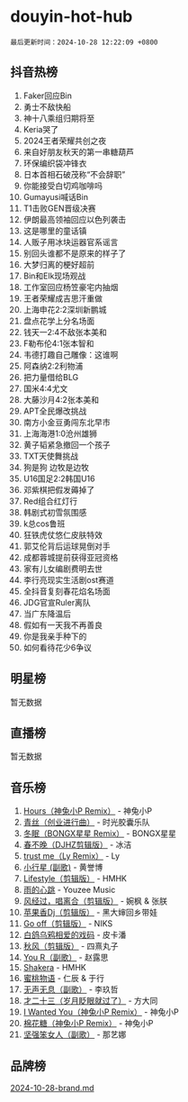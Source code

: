 # douyin-hot-hub

`最后更新时间：2024-10-28 12:22:09 +0800`

## 抖音热榜

1. Faker回应Bin
1. 勇士不敌快船
1. 神十八乘组归期将至
1. Keria哭了
1. 2024王者荣耀共创之夜
1. 来自好朋友秋天的第一串糖葫芦
1. 环保编织袋冲锋衣
1. 日本首相石破茂称“不会辞职”
1. 你能接受白切鸡咖啡吗
1. Gumayusi喊话Bin
1. T1击败GEN晋级决赛
1. 伊朗最高领袖回应以色列袭击
1. 这是哪里的童话镇
1. 人贩子用冰块运器官系谣言
1. 别回头谁都不是原来的样子了
1. 大梦归离的梗好超前
1. Bin和Elk现场观战
1. 工作室回应杨笠豪宅内抽烟
1. 王者荣耀成吉思汗重做
1. 上海申花2:2深圳新鹏城
1. 盘点花学上分名场面
1. 钱天一2:4不敌张本美和
1. F勒布伦4:1张本智和
1. 韦德打趣自己雕像：这谁啊
1. 阿森纳2:2利物浦
1. 把力量借给BLG
1. 国米4:4尤文
1. 大藤沙月4:2张本美和
1. APT全民爆改挑战
1. 南方小金豆勇闯东北早市
1. 上海海港1:0沧州雄狮
1. 黄子韬紧急撤回一个孩子
1. TXT天使舞挑战
1. 狗是狗 边牧是边牧
1. U16国足2:2韩国U16
1. 邓紫棋把假发薅掉了
1. Red组合红灯行
1. 韩剧式初雪氛围感
1. k总cos鲁班
1. 狂铁虎仗悠仁皮肤特效
1. 郭艾伦背后运球晃倒对手
1. 成都蓉城提前获得亚冠资格
1. 家有儿女编剧费明去世
1. 李行亮现实生活剧ost赛道
1. 全抖音复刻春花焰名场面
1. JDG官宣Ruler离队
1. 当广东降温后
1. 假如有一天我不再善良
1. 你是我亲手种下的
1. 如何看待花少6争议

## 明星榜

暂无数据

## 直播榜

暂无数据

## 音乐榜

1. [Hours（神兔小P Remix）](https://sf5-hl-cdn-tos.douyinstatic.com/obj/tos-cn-ve-2774/oUXHUn2Ui2yeCiTUvQNIdgAycsCBBCBytMlfZw) - 神兔小P
1. [青丝（创业进行曲）](https://sf5-hl-cdn-tos.douyinstatic.com/obj/tos-cn-ve-2774/ooYARJB5iBRNhCOkDsS3BAKW91CIMoQfwzwKLi) - 时光胶囊乐队
1. [冬眠（BONGX星星 Remix）](https://sf5-hl-cdn-tos.douyinstatic.com/obj/tos-cn-ve-2774/oMCfFFoE3LwQ7agAgOIG4ieExqkeAsxNBEkLdz) - BONGX星星
1. [春不晚（DJHZ剪辑版）](https://sf5-hl-cdn-tos.douyinstatic.com/obj/tos-cn-ve-2774/osEZa7YZ6wNo9QDABgfGFaCQKRQTNafsBJDnKt) - 冰洁
1. [trust me（Ly Remix）](https://sf3-cdn-tos.douyinstatic.com/obj/tos-cn-ve-2774/oUo1M8fz5AfmMSExABQQKFE0eCMWgsiccfqrMA) - Ly
1. [小行星 (副歌)](https://sf5-hl-cdn-tos.douyinstatic.com/obj/tos-cn-ve-2774/oArWEvgkJwVsB0KMIw6iBsAoHAciIjJqzWeTQr) - 黄誉博
1. [Lifestyle（剪辑版）](https://sf5-hl-cdn-tos.douyinstatic.com/obj/tos-cn-ve-2774/owfqGgjwG3V5lCLaAIezFMeg3LtuKNBaZKgzPV) - HMHK
1. [雨的心跳](https://sf3-cdn-tos.douyinstatic.com/obj/tos-cn-ve-2774/o0vI5NZuiJgxWIQQFhXO0RTrsiIAsBSiMIECz) - Youzee Music
1. [风经过，唱离合（剪辑版）](https://sf3-cdn-tos.douyinstatic.com/obj/tos-cn-ve-2774/okllg5DG2MmUF3aiiDfBZx6ZLvfwOTtbCEAHyI) - 婉枫 & 张朕
1. [苹果香Dj（剪辑版）](https://sf5-hl-cdn-tos.douyinstatic.com/obj/tos-cn-ve-2774/oEeIEQbYGAOspCTRAIeYF4Ok8LgZ8NBaRe4ztR) - 黑大婶回乡带娃
1. [Go off（剪辑版）](https://sf5-hl-cdn-tos.douyinstatic.com/obj/tos-cn-ve-2774/oYLJZTCGnIQBt2BsMBCFksOEMnDQesCr2gfZ7N) - NIKS
1. [白鸽乌鸦相爱的戏码](https://sf5-hl-cdn-tos.douyinstatic.com/obj/tos-cn-ve-2774/oMVVEf6eDAOmFtNtCsEqKpIorBDM8Nkg6TZRqC) - 皮卡潘
1. [秋风（剪辑版）](https://sf5-hl-cdn-tos.douyinstatic.com/obj/tos-cn-ve-2774/ocGaU84LfAfzMd2wbXdQFpCGhBiXg82JNMRRie) - 四熹丸子
1. [You R（副歌）](https://sf5-hl-cdn-tos.douyinstatic.com/obj/tos-cn-ve-2774/oc0MZn9aEfLkCFLIxKQQcgBjS9mBBuDttYPfZ1) - 赵露思
1. [Shakera](https://sf5-hl-cdn-tos.douyinstatic.com/obj/tos-cn-ve-2774/ocKtEBgQ8FiQCBDf3nj9Z9gEGEQ4fAZDYEocLY) - HMHK
1. [蜜桃物语](https://sf3-cdn-tos.douyinstatic.com/obj/tos-cn-ve-2774/oIhOSCZtIACtYU4XQkngiW9kCBfVD1Fz9IYeqL) - 仁辰 & 于行
1. [无声无息（副歌）](https://sf5-hl-cdn-tos.douyinstatic.com/obj/tos-cn-ve-2774/osmzBBdYMBoz2NHW7AYiZEErnITswCiYzuA3Nf) - 李玖哲
1. [才二十三（岁月眨眼就过了）](https://sf5-hl-cdn-tos.douyinstatic.com/obj/tos-cn-ve-2774/oYAvkTrUXEBMWYUbL3nl8i01MJ5skiIZASC2H) - 方大同
1. [I Wanted You（神兔小P Remix）](https://sf3-cdn-tos.douyinstatic.com/obj/tos-cn-ve-2774/o4CAubmDQdZeEkstFnCvKIMDag8D2BSBOjfNuh) - 神兔小P
1. [棉花糖（神兔小P Remix）](https://sf5-hl-cdn-tos.douyinstatic.com/obj/tos-cn-ve-2774/o0pEDf1GaEfEYJ1FbgOAFCITQ1zeFD3kgBWGcG) - 神兔小P
1. [坚强笨女人（副歌）](https://sf5-hl-cdn-tos.douyinstatic.com/obj/tos-cn-ve-2774/ospNInQiZvGWyBVg5zkNsAMct5uJIg1CrZiPL) - 那艺娜

## 品牌榜

[2024-10-28-brand.md](2024-10-28-brand.md)

